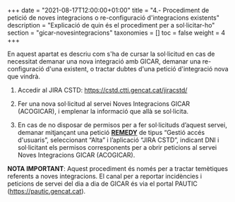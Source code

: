 +++
date        = "2021-08-17T12:00:00+01:00"
title       = "4.- Procediment de petició de noves integracions o re-configuració d'integracions existents"
description = "Explicació de quin és el procediment per a sol·licitar-ho"
section     = "gicar-novesintegracions"
taxonomies  = []
toc 		= false
weight 		= 4
+++

En aquest apartat es descriu com s'ha de cursar la sol·licitud en cas de necessitat demanar una nova integració amb GICAR, demanar una re-configuració d'una existent, o tractar dubtes d'una petició d'integració nova que vindrà.

1. Accedir al JIRA CSTD: https://cstd.ctti.gencat.cat/jiracstd/

1. Fer una nova sol·licitud al servei Noves Integracions GICAR (ACOGICAR), i emplenar la informació que allà se sol·licita.

1. En cas de no disposar de permisos per a fer sol·licituds d’aquest servei, demanar mitjançant una petició [**REMEDY**](https://pautic.gencat.cat/) de tipus “Gestió accés d'usuaris”, seleccionant “Alta” i l’aplicació “JIRA CSTD”, indicant DNI i sol·licitant els permisos corresponents per a obrir peticions al servei Noves Integracions GICAR (ACOGICAR).

**NOTA IMPORTANT**: Aquest procediment és només per a tractar temètiques referents a noves integracions. El canal per a reportar incidències i peticions de servei del dia a dia de GICAR és via el portal PAUTIC (https://pautic.gencat.cat).

